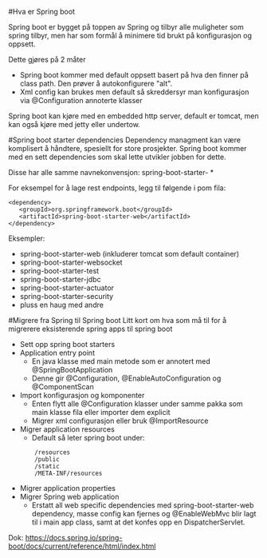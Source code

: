 #Hva er Spring boot

Spring boot er bygget på toppen av Spring og tilbyr alle muligheter som spring tilbyr, men har 
som formål å minimere tid brukt på konfigurasjon og oppsett.

Dette gjøres på 2 måter
* Spring boot kommer med default oppsett basert på hva den finner på class path. Den prøver å autokonfigurere "alt".
* Xml config kan brukes men default så skreddersyr man konfigurasjon via @Configuration annoterte klasser

Spring boot kan kjøre med en embedded http server, default er tomcat, men kan også kjøre med jetty eller undertow.

#Spring boot starter dependencies
Dependency managment kan være komplisert å håndtere, spesiellt for store prosjekter. Spring boot kommer med en 
sett dependencies som skal lette utvikler jobben for dette.

Disse har alle samme navnekonvensjon: spring-boot-starter- *

For eksempel for å lage rest endpoints, legg til følgende i pom fila:
```
<dependency>
   <groupId>org.springframework.boot</groupId>
   <artifactId>spring-boot-starter-web</artifactId>
</dependency>
```

Eksempler:
* spring-boot-starter-web (inkluderer tomcat som default container)
* spring-boot-starter-websocket
* spring-boot-starter-test
* spring-boot-starter-jdbc
* spring-boot-starter-actuator
* spring-boot-starter-security
* pluss en haug med andre  
  
  
#Migrere fra Spring til Spring boot
Litt kort om hva som må til  for å migrerere eksisterende spring apps til spring boot
* Sett opp spring boot starters
* Application entry point 
    - En java klasse med main metode som er annotert med @SpringBootApplication
    - Denne gir @Configuration, @EnableAutoConfiguration og @ComponentScan
* Import konfigurasjon og komponenter
    - Enten flytt alle @Configuration klasser under samme pakka som main klasse fila eller importer dem explicit
    - Migrer xml configurasjon eller bruk  @ImportResource
* Migrer application resources
    * Default så leter spring boot under:
    ```
        /resources
        /public
        /static
        /META-INF/resources
    ```
* Migrer  application properties
* Migrer Spring web application
    * Erstatt all web specific dependencies med spring-boot-starter-web dependency, masse config kan fjernes
    og @EnableWebMvc blir lagt til i main app class, samt at det konfes opp en DispatcherServlet.
         
         
Dok: https://docs.spring.io/spring-boot/docs/current/reference/html/index.html
